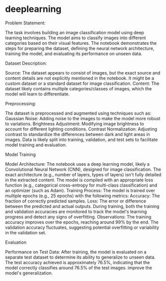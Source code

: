 # deeplearning
Problem Statement:

The task involves building an image classification model using deep learning techniques. The model aims to classify images into different categories based on their visual features. The notebook demonstrates the steps for preparing the dataset, defining the neural network architecture, training the model, and evaluating its performance on unseen data.

Dataset Description:

Source: The dataset appears to consist of images, but the exact source and content details are not explicitly mentioned in the notebook. It might be a custom dataset or a standard dataset for image classification.
Content: The dataset likely contains multiple categories/classes of images, which the model will learn to differentiate.

Preprocessing:

The dataset is preprocessed and augmented using techniques such as:
 Gaussian Noise: Adding noise to the images to make the model more robust to variations.
 Brightness Adjustment: Modifying image brightness to account for different lighting conditions.
 Contrast Normalization: Adjusting contrast to standardize the differences between dark and light areas in images.
Data is likely split into training, validation, and test sets to facilitate model training and evaluation.

Model Training

Model Architecture:
 The notebook uses a deep learning model, likely a Convolutional Neural Network (CNN), designed for image classification. The exact architecture (e.g., number of layers, types of layers) isn't fully detailed in the extracted content.
 The model is compiled with an appropriate loss function (e.g., categorical cross-entropy for multi-class classification) and an optimizer (such as Adam).
Training Process:
 The model is trained over multiple epochs (e.g., 25 epochs) with the following metrics:
  Accuracy: The fraction of correctly predicted samples.
  Loss: The error or difference between the predicted and actual outputs.
During training, both the training and validation accuracies are monitored to track the model's learning progress and detect any signs of overfitting.
Observations:
The training accuracy improves over the epochs, reaching around 99% by the end.
The validation accuracy fluctuates, suggesting potential overfitting or variability in the validation set.

Evaluation

Performance on Test Data:
After training, the model is evaluated on a separate test dataset to determine its ability to generalize to unseen data.
The test accuracy achieved is approximately 76.5%, indicating that the model correctly classifies around 76.5% of the test images.
improve the model's generalization.
